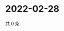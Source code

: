 # 2022-02-28

共 0 条

<!-- BEGIN WEIBO -->
<!-- 最后更新时间 Mon Feb 28 2022 19:12:55 GMT+0800 (China Standard Time) -->

<!-- END WEIBO -->
